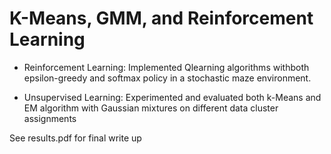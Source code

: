 # K-Means, GMM, and Reinforcement Learning

- Reinforcement Learning: Implemented Qlearning algorithms withboth epsilon-greedy and softmax policy in a
stochastic maze environment.

- Unsupervised Learning: Experimented and evaluated both k-Means and EM algorithm with Gaussian mixtures on different data cluster assignments

See results.pdf for final write up 
